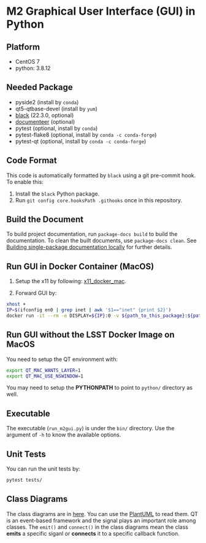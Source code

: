 # M2 Graphical User Interface (GUI) in Python

## Platform

- CentOS 7
- python: 3.8.12

## Needed Package

- pyside2 (install by `conda`)
- qt5-qtbase-devel (install by `yum`)
- [black](https://github.com/psf/black) (22.3.0, optional)
- [documenteer](https://github.com/lsst-sqre/documenteer) (optional)
- pytest (optional, install by `conda`)
- pytest-flake8 (optional, install by `conda -c conda-forge`)
- pytest-qt (optional, install by `conda -c conda-forge`)

## Code Format

This code is automatically formatted by `black` using a git pre-commit hook.
To enable this:

1. Install the `black` Python package.
2. Run `git config core.hooksPath .githooks` once in this repository.

## Build the Document

To build project documentation, run `package-docs build` to build the documentation.
To clean the built documents, use `package-docs clean`.
See [Building single-package documentation locally](https://developer.lsst.io/stack/building-single-package-docs.html) for further details.

## Run GUI in Docker Container (MacOS)

1. Setup the x11 by following: [x11_docker_mac](https://gist.github.com/cschiewek/246a244ba23da8b9f0e7b11a68bf3285).

2. Forward GUI by:

```bash
xhost +
IP=$(ifconfig en0 | grep inet | awk '$1=="inet" {print $2}')
docker run -it --rm -e DISPLAY=${IP}:0 -v ${path_to_this_package}:${path_of_package_in_container} -v /tmp/.X11-unix:/tmp/.X11-unix ${docker_image}:${image_tag}
```

## Run GUI without the LSST Docker Image on MacOS

You need to setup the QT environment with:

```bash
export QT_MAC_WANTS_LAYER=1
export QT_MAC_USE_NSWINDOW=1
```

You may need to setup the **PYTHONPATH** to point to `python/` directory as well.

## Executable

The executable (`run_m2gui.py`) is under the `bin/` directory.
Use the argument of `-h` to know the available options.

## Unit Tests

You can run the unit tests by:

```bash
pytest tests/
```

## Class Diagrams

The class diagrams are in [here](doc/uml).
You can use the [PlantUML](https://plantuml.com) to read them.
QT is an event-based framework and the signal plays an important role among classes.
The `emit()` and `connect()` in the class diagrams mean the class **emits** a specific siganl or **connects** it to a specific callback function.
